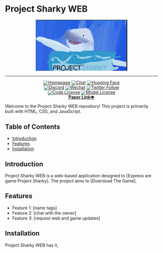 # Project Sharky WEB

<!-- markdownlint-disable first-line-h1 -->
<!-- markdownlint-disable html -->
<!-- markdownlint-disable no-duplicate-header -->

<div align="center">
  <img src="unnamed (1).jpg" width="60%" alt="Cover art" />
</div>
<hr>
<div align="center" style="line-height: 1;">
  <a href="https://www.deepseek.com/"><img alt="Homepage"
    src="https://github.com/deepseek-ai/DeepSeek-V2/blob/main/figures/badge.svg?raw=true"/></a>
  <a href="https://chat.deepseek.com/"><img alt="Chat"
    src="https://img.shields.io/badge/🤖%20Chat-DeepSeek%20V3-536af5?color=536af5&logoColor=white"/></a>
  <a href="https://huggingface.co/deepseek-ai"><img alt="Hugging Face"
    src="https://img.shields.io/badge/%F0%9F%A4%97%20Hugging%20Face-DeepSeek%20AI-ffc107?color=ffc107&logoColor=white"/></a>
  <br>
  <a href="https://discord.gg/Tc7c45Zzu5"><img alt="Discord"
    src="https://img.shields.io/badge/Discord-DeepSeek%20AI-7289da?logo=discord&logoColor=white&color=7289da"/></a>
  <a href="https://github.com/deepseek-ai/DeepSeek-V2/blob/main/figures/qr.jpeg?raw=true"><img alt="Wechat"
    src="https://img.shields.io/badge/WeChat-DeepSeek%20AI-brightgreen?logo=wechat&logoColor=white"/></a>
  <a href="https://twitter.com/deepseek_ai"><img alt="Twitter Follow"
    src="https://img.shields.io/badge/Twitter-deepseek_ai-white?logo=x&logoColor=white"/></a>
  <br>
  <a href="https://github.com/deepseek-ai/DeepSeek-V3/blob/main/LICENSE-CODE"><img alt="Code License"
    src="https://img.shields.io/badge/Code_License-MIT-f5de53?&color=f5de53"/></a>
  <a href="https://github.com/deepseek-ai/DeepSeek-V3/blob/main/LICENSE-MODEL"><img alt="Model License"
    src="https://img.shields.io/badge/Model_License-Model_Agreement-f5de53?&color=f5de53"/></a>
  <br>
  <a href="https://arxiv.org/pdf/2412.19437"><b>Paper Link</b>👁️</a>
</div>

Welcome to the Project Sharky WEB repository! This project is primarily built with HTML, CSS, and JavaScript.

## Table of Contents

- [Introduction](#introduction)
- [Features](#features)
- [Installation](#installation)

## Introduction

Project Sharky WEB is a web-based application designed to [Express are game Project Sharky]. The project aims to [Download The Game].

## Features

- Feature 1: [name tags]
- Feature 2: [chat with the owner]
- Feature 3: [request web and game updates]

## Installation

Project Sharky WEB has it,

